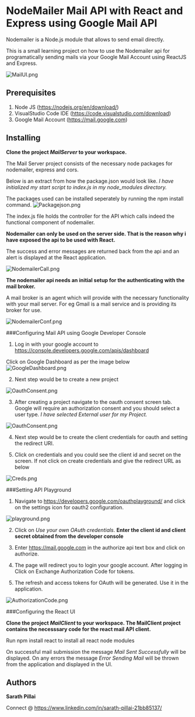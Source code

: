 # NodeMailer Mail API with React and Express using Google Mail API

Nodemailer is a Node.js  module that allows to send email directly. 

This is a small learning project on how to use the Nodemailer api for programatically sending mails via your Google Mail Account using ReactJS and Express.

![MailUI.png](images/MailUI.png)




## Prerequisites

1. Node JS (https://nodejs.org/en/download/)
2. VisualStudio Code IDE (https://code.visualstudio.com/download)
3. Google Mail Account (https://mail.google.com)


## Installing

**Clone the project *MailServer* to your workspace.**

The Mail Server project consists of the necessary node packages for nodemailer, express and cors.


Below is an extract from how the package.json would look like.
*I have initialized my start script to index.js in my node_modules directory.*

The packages used can be installed seperately by running the npm install command.
![Packagejson.png](images/PackageJSON.PNG)


The index.js file holds the controller for the API which calls indeed the functional component of nodemailer.

**Nodemailer can only be used on the server side. That is the reason why i have exposed the api to be used with React.**

The success and error messages are returned back from the api and an alert is displayed at the React application.


![NodemailerCall.png](images/NodemailerCall.PNG)


**The nodemailer api needs an initial setup for the authenticating with the mail broker.**

A mail broker is an agent which will provide with the necessary functionality with your mail server. For eg Gmail is a mail service and is providing its broker for use.


![NodemailerConf.png](images/NodemailerConf.PNG)

###Configuring Mail API using Google Developer Console

1. Log in with your google account to https://console.developers.google.com/apis/dashboard


Click on Google Dashboard as per the image below
![GoogleDashboard.png](images/GoogleDashboard.png)


2. Next step would be to create a new project

![OauthConsent.png](images/NewProject.png)

3. After creating a project navigate to the oauth consent screen tab. Google will require an authorization consent and you should
select a user type. *I have selected External user for my Project.*


![OauthConsent.png](images/OauthConsent.png)



4. Next step would be to create the client credentials for oauth and setting the redirect URI.


5. Click on credentials and you could see the client id and secret on the screen. If not click on create credentials and give the redirect URL as below  



![Creds.png](images/Creds.png)



###Setting API Playground

1. Navigate to https://developers.google.com/oauthplayground/ and click on the settings icon for oauth2 configuration.



![playground.png](images/playground.png)



2. Click on *Use your own OAuth credentials*.
	**Enter the client id and client secret obtained from the developer console**

3. Enter https://mail.google.com in the authorize api text box and click on authorize.



4. The page will redirect you to login your google account. After logging in Click on Exchange Authorization Code for tokens.

5. The refresh and access tokens for OAuth will be generated. Use it in the application.


![AuthorizationCode.png](images/AuthorizationCode.png)


###Configuring the React UI

**Clone the project *MailClient* to your workspace. The MailClient project contains the necesssary code for the react mail API client.**

Run npm install react to install all react node modules

On successful mail submission the message *Mail Sent Successfully* will be displayed.
On any errors the message *Error Sending Mail* will be thrown from the application and displayed in the UI.


## Authors

**Sarath Pillai** 

Connect @ https://www.linkedin.com/in/sarath-pillai-21bb85137/


